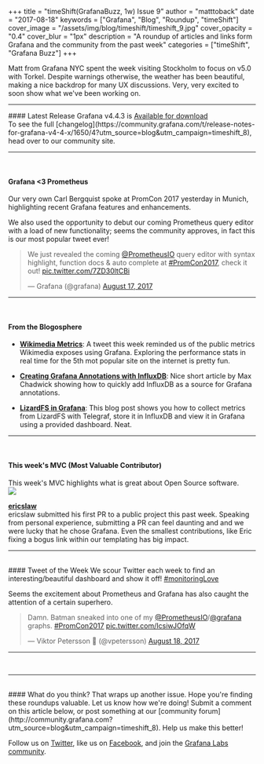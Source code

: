 +++
title = "timeShift(GrafanaBuzz, 1w) Issue 9"
author = "matttoback"
date = "2017-08-18"
keywords = ["Grafana", "Blog", "Roundup", "timeShift"]
cover_image = "/assets/img/blog/timeshift/timeshift_9.jpg"
cover_opacity = "0.4"
cover_blur = "1px"
description = "A roundup of articles and links form Grafana and the community from the past week"
categories = ["timeShift", "Grafana Buzz"]
+++

Matt from Grafana NYC spent the week visiting Stockholm to focus on v5.0 with Torkel. Despite warnings otherwise, the weather has been beautiful, making a nice backdrop for many UX discussions. Very, very excited to soon show what we've been working on.
<br />
<hr />
#### Latest Release
Grafana v4.4.3 is <a href="https://grafana.com/grafana/download?utm_source=blog&utm_campaign=timeshift_8" target="_blank" class="btn btn-inline btn--primary">Available for download</a>
<br/>To see the full [changelog](https://community.grafana.com/t/release-notes-for-grafana-v4-4-x/1650/4?utm_source=blog&utm_campaign=timeshift_8), head over to our community site.

<hr />
<br />

#### Grafana <3 Prometheus
Our very own Carl Bergquist spoke at PromCon 2017 yesterday in Munich, highlighting recent Grafana features and enhancements.

<p>We also used the opportunity to debut our coming Prometheus query editor with a load of new functionality; seems the community approves,
in fact this is our most popular tweet ever!

<blockquote class="twitter-tweet" data-lang="en"><p lang="en" dir="ltr">We just revealed the coming <a href="https://twitter.com/PrometheusIO">@PrometheusIO</a> query editor with syntax highlight, function docs &amp; auto complete at <a href="https://twitter.com/hashtag/PromCon2017?src=hash">#PromCon2017</a>, check it out! <a href="https://t.co/7ZD30ltCBi">pic.twitter.com/7ZD30ltCBi</a></p>&mdash; Grafana (@grafana) <a href="https://twitter.com/grafana/status/898143069886980096">August 17, 2017</a></blockquote>
<script async src="//platform.twitter.com/widgets.js" charset="utf-8"></script>
<hr />
<br />

#### From the Blogosphere
- [**Wikimedia Metrics**](https://grafana.wikimedia.org): A tweet this week reminded us of the public metrics Wikimedia exposes using Grafana. Exploring the performance stats in real time for the 5th mot popular site on the internet is pretty fun.

- [**Creating Grafana Annotations with InfluxDB**](https://maxchadwick.xyz/blog/grafana-influxdb-annotations): Nice short article by Max Chadwick showing how to quickly add InfluxDB as a source for Grafana annotations.

- [**LizardFS in Grafana**](https://blog.kruyt.org/lizardfs-in-grafana/): This blog post shows you how to collect metrics from LizardFS with Telegraf, store it in InfluxDB and view it in Grafana using a provided dashboard. Neat.

<hr />
<br />

<h4>This week's MVC (Most Valuable Contributor)</h4>
This week's MVC highlights what is great about Open Source software.

<div class="blog-plugin">
	<div class="row row--md-gutters blog-plugin-grid">
		<div class="col col--sm-2 blog-plugin-grid__item">
			<img class="mvc" src="https://avatars1.githubusercontent.com/u/363662?v=4&s=460" />
		</div>
		<div class="col col--sm-10 blog-plugin-grid__item">
			<p>
				<strong><a href="https://github.com/ericslaw" target="_blank">ericslaw</a></strong><br/>
				ericslaw submitted his first PR to a public project this past week. Speaking from personal experience, submitting a PR can feel daunting and and we were lucky that he chose Grafana. Even the smallest contributions, like Eric fixing a bogus link within our templating has big impact.
			</p>
		</div>
	</div>
</div>

<hr />
<br />
#### Tweet of the Week
We scour Twitter each week to find an interesting/beautiful dashboard and show it off! <a href="https://twitter.com/hashtag/monitoringlove?src=hash" target="_blank">#monitoringLove</a>
<p>Seems the excitement about Prometheus and Grafana has also caught the attention of a certain superhero.

<blockquote class="twitter-tweet" data-lang="en"><p lang="en" dir="ltr">Damn. Batman sneaked into one of my <a href="https://twitter.com/PrometheusIO">@PrometheusIO</a>/<a href="https://twitter.com/grafana">@grafana</a> graphs. <a href="https://twitter.com/hashtag/PromCon2017?src=hash">#PromCon2017</a> <a href="https://t.co/IcsiwJOfqW">pic.twitter.com/IcsiwJOfqW</a></p>&mdash; Viktor Petersson 🎩 (@vpetersson) <a href="https://twitter.com/vpetersson/status/898472680042754048">August 18, 2017</a></blockquote>
<script async src="//platform.twitter.com/widgets.js" charset="utf-8"></script>
<hr />
<br />


<hr />
<br />
#### What do you think?
That wraps up another issue. Hope you're finding these roundups valuable. Let us know how we're doing! Submit a comment on this article below, or post something at our [community forum](http://community.grafana.com?utm_source=blog&utm_campaign=timeshift_8). Help us make this better!

Follow us on [Twitter](http://twitter.com/grafana), like us on [Facebook](http://facebook.com/grafana), and join the [Grafana Labs community](http://grafana.com/signup?utm_source=blog&utm_campaign=timeshift_8).




